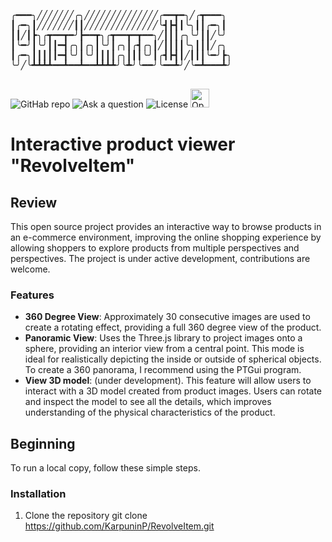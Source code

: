 <pre>

╭━━━╮╱╱╱╱╱╱╱╭╮╱╱╱╱╱╱╱╱╱╱╱╱╱╱╭━━┳━╮╱╭┳━━━╮
┃╭━╮┃╱╱╱╱╱╱╱┃┃╱╱╱╱╱╱╱╱╱╱╱╱╱╱╰┫┣┫┃╰╮┃┃╭━╮┃
┃┃╱┃┣╮╭┳━━┳━╯┣━━┳╮╭┳━━┳━┳━━╮╱┃┃┃╭╮╰╯┃┃╱╰╯
┃╰━╯┃╰╯┃┃━┫╭╮┃╭╮┃╰╯┃╭╮┃╭┫╭╮┃╱┃┃┃┃╰╮┃┃┃╱╭╮
┃╭━╮┃┃┃┃┃━┫╰╯┃╰╯┃┃┃┃╭╮┃┃┃╰╯┃╭┫┣┫┃╱┃┃┃╰━╯┣╮
╰╯╱╰┻┻┻┻━━┻━━┻━━┻┻┻┻╯╰┻╯╰━━╯╰━━┻╯╱╰━┻━━━┻╯

</pre>
![GitHab repo](https://img.shields.io/badge/Repo-GitHub-yellow?link=https%3A%2F%2Fgithub.com%2FKarpuninP%2Fautosetup-sh)
![Ask a question](https://img.shields.io/badge/Ask-Telegram-yellow?link=https%3A%2F%2Ft.me%2Famedomaro)
![License](https://img.shields.io/badge/License-MIT-blue?link=https%3A%2F%2Fopensource.org%2Flicenses%2FMIT)
<img src="https://www.cdnlogo.com/logos/o/94/open-source.svg" alt="Open Source Project Logo" height="30">

# Interactive product viewer "RevolveItem"

## Review
This open source project provides an interactive way to browse products in an e-commerce environment, improving the online shopping experience by allowing shoppers to explore products from multiple perspectives and perspectives. The project is under active development, contributions are welcome.

### Features
- **360 Degree View**: Approximately 30 consecutive images are used to create a rotating effect, providing a full 360 degree view of the product.
- **Panoramic View**: Uses the Three.js library to project images onto a sphere, providing an interior view from a central point. This mode is ideal for realistically depicting the inside or outside of spherical objects. To create a 360 panorama, I recommend using the PTGui program.
- **View 3D model**: (under development). This feature will allow users to interact with a 3D model created from product images. Users can rotate and inspect the model to see all the details, which improves understanding of the physical characteristics of the product.

## Beginning
To run a local copy, follow these simple steps.

### Installation
1. Clone the repository
   git clone https://github.com/KarpuninP/RevolveItem.git
